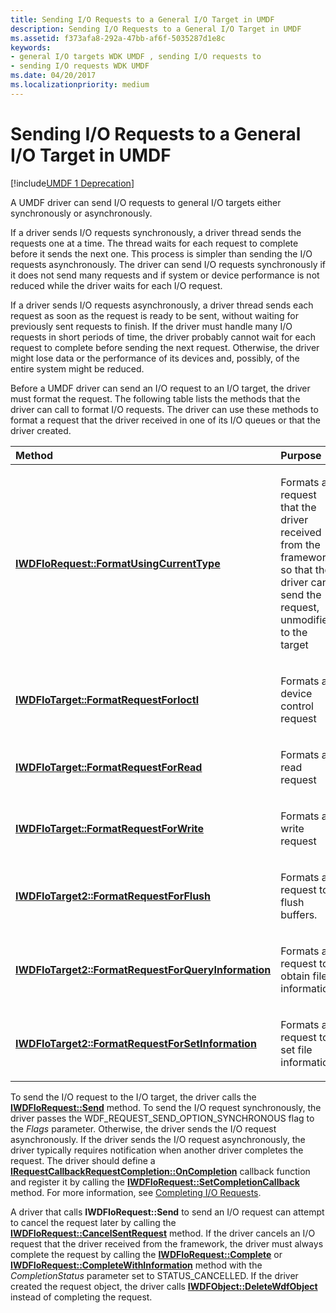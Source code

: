 ```yaml
---
title: Sending I/O Requests to a General I/O Target in UMDF
description: Sending I/O Requests to a General I/O Target in UMDF
ms.assetid: f373afa8-292a-47bb-af6f-5035287d1e8c
keywords:
- general I/O targets WDK UMDF , sending I/O requests to
- sending I/O requests WDK UMDF
ms.date: 04/20/2017
ms.localizationpriority: medium
---
```


# Sending I/O Requests to a General I/O Target in UMDF


[!include[UMDF 1 Deprecation](../umdf-1-deprecation.md)]

A UMDF driver can send I/O requests to general I/O targets either synchronously or asynchronously.

If a driver sends I/O requests synchronously, a driver thread sends the requests one at a time. The thread waits for each request to complete before it sends the next one. This process is simpler than sending the I/O requests asynchronously. The driver can send I/O requests synchronously if it does not send many requests and if system or device performance is not reduced while the driver waits for each I/O request.

If a driver sends I/O requests asynchronously, a driver thread sends each request as soon as the request is ready to be sent, without waiting for previously sent requests to finish. If the driver must handle many I/O requests in short periods of time, the driver probably cannot wait for each request to complete before sending the next request. Otherwise, the driver might lose data or the performance of its devices and, possibly, of the entire system might be reduced.

Before a UMDF driver can send an I/O request to an I/O target, the driver must format the request. The following table lists the methods that the driver can call to format I/O requests. The driver can use these methods to format a request that the driver received in one of its I/O queues or that the driver created.

<table>
<colgroup>
<col width="50%" />
<col width="50%" />
</colgroup>
<thead>
<tr class="header">
<th align="left">Method</th>
<th align="left">Purpose</th>
</tr>
</thead>
<tbody>
<tr class="odd">
<td align="left"><p><a href="https://docs.microsoft.com/windows-hardware/drivers/ddi/wudfddi/nf-wudfddi-iwdfiorequest-formatusingcurrenttype" data-raw-source="[&lt;strong&gt;IWDFIoRequest::FormatUsingCurrentType&lt;/strong&gt;](https://docs.microsoft.com/windows-hardware/drivers/ddi/wudfddi/nf-wudfddi-iwdfiorequest-formatusingcurrenttype)"><strong>IWDFIoRequest::FormatUsingCurrentType</strong></a></p></td>
<td align="left"><p>Formats a request that the driver received from the framework so that the driver can send the request, unmodified, to the target</p></td>
</tr>
<tr class="even">
<td align="left"><p><a href="https://docs.microsoft.com/windows-hardware/drivers/ddi/wudfddi/nf-wudfddi-iwdfiotarget-formatrequestforioctl" data-raw-source="[&lt;strong&gt;IWDFIoTarget::FormatRequestForIoctl&lt;/strong&gt;](https://docs.microsoft.com/windows-hardware/drivers/ddi/wudfddi/nf-wudfddi-iwdfiotarget-formatrequestforioctl)"><strong>IWDFIoTarget::FormatRequestForIoctl</strong></a></p></td>
<td align="left"><p>Formats a device control request</p></td>
</tr>
<tr class="odd">
<td align="left"><p><a href="https://docs.microsoft.com/windows-hardware/drivers/ddi/wudfddi/nf-wudfddi-iwdfiotarget-formatrequestforread" data-raw-source="[&lt;strong&gt;IWDFIoTarget::FormatRequestForRead&lt;/strong&gt;](https://docs.microsoft.com/windows-hardware/drivers/ddi/wudfddi/nf-wudfddi-iwdfiotarget-formatrequestforread)"><strong>IWDFIoTarget::FormatRequestForRead</strong></a></p></td>
<td align="left"><p>Formats a read request</p></td>
</tr>
<tr class="even">
<td align="left"><p><a href="https://docs.microsoft.com/windows-hardware/drivers/ddi/wudfddi/nf-wudfddi-iwdfiotarget-formatrequestforwrite" data-raw-source="[&lt;strong&gt;IWDFIoTarget::FormatRequestForWrite&lt;/strong&gt;](https://docs.microsoft.com/windows-hardware/drivers/ddi/wudfddi/nf-wudfddi-iwdfiotarget-formatrequestforwrite)"><strong>IWDFIoTarget::FormatRequestForWrite</strong></a></p></td>
<td align="left"><p>Formats a write request</p></td>
</tr>
<tr class="odd">
<td align="left"><p><a href="https://docs.microsoft.com/windows-hardware/drivers/ddi/wudfddi/nf-wudfddi-iwdfiotarget2-formatrequestforflush" data-raw-source="[&lt;strong&gt;IWDFIoTarget2::FormatRequestForFlush&lt;/strong&gt;](https://docs.microsoft.com/windows-hardware/drivers/ddi/wudfddi/nf-wudfddi-iwdfiotarget2-formatrequestforflush)"><strong>IWDFIoTarget2::FormatRequestForFlush</strong></a></p></td>
<td align="left"><p>Formats a request to flush buffers.</p></td>
</tr>
<tr class="even">
<td align="left"><p><a href="https://docs.microsoft.com/windows-hardware/drivers/ddi/wudfddi/nf-wudfddi-iwdfiotarget2-formatrequestforqueryinformation" data-raw-source="[&lt;strong&gt;IWDFIoTarget2::FormatRequestForQueryInformation&lt;/strong&gt;](https://docs.microsoft.com/windows-hardware/drivers/ddi/wudfddi/nf-wudfddi-iwdfiotarget2-formatrequestforqueryinformation)"><strong>IWDFIoTarget2::FormatRequestForQueryInformation</strong></a></p></td>
<td align="left"><p>Formats a request to obtain file information.</p></td>
</tr>
<tr class="odd">
<td align="left"><p><a href="https://docs.microsoft.com/windows-hardware/drivers/ddi/wudfddi/nf-wudfddi-iwdfiotarget2-formatrequestforsetinformation" data-raw-source="[&lt;strong&gt;IWDFIoTarget2::FormatRequestForSetInformation&lt;/strong&gt;](https://docs.microsoft.com/windows-hardware/drivers/ddi/wudfddi/nf-wudfddi-iwdfiotarget2-formatrequestforsetinformation)"><strong>IWDFIoTarget2::FormatRequestForSetInformation</strong></a></p></td>
<td align="left"><p>Formats a request to set file information.</p></td>
</tr>
</tbody>
</table>

 

To send the I/O request to the I/O target, the driver calls the [**IWDFIoRequest::Send**](https://docs.microsoft.com/windows-hardware/drivers/ddi/wudfddi/nf-wudfddi-iwdfiorequest-send) method. To send the I/O request synchronously, the driver passes the WDF\_REQUEST\_SEND\_OPTION\_SYNCHRONOUS flag to the *Flags* parameter. Otherwise, the driver sends the I/O request asynchronously. If the driver sends the I/O request asynchronously, the driver typically requires notification when another driver completes the request. The driver should define a [**IRequestCallbackRequestCompletion::OnCompletion**](https://docs.microsoft.com/windows-hardware/drivers/ddi/wudfddi/nf-wudfddi-irequestcallbackrequestcompletion-oncompletion) callback function and register it by calling the [**IWDFIoRequest::SetCompletionCallback**](https://docs.microsoft.com/windows-hardware/drivers/ddi/wudfddi/nf-wudfddi-iwdfiorequest-setcompletioncallback) method. For more information, see [Completing I/O Requests](completing-i-o-requests.md).

A driver that calls **IWDFIoRequest::Send** to send an I/O request can attempt to cancel the request later by calling the [**IWDFIoRequest::CancelSentRequest**](https://docs.microsoft.com/windows-hardware/drivers/ddi/wudfddi/nf-wudfddi-iwdfiorequest-cancelsentrequest) method. If the driver cancels an I/O request that the driver received from the framework, the driver must always complete the request by calling the [**IWDFIoRequest::Complete**](https://docs.microsoft.com/windows-hardware/drivers/ddi/wudfddi/nf-wudfddi-iwdfiorequest-complete) or [**IWDFIoRequest::CompleteWithInformation**](https://docs.microsoft.com/windows-hardware/drivers/ddi/wudfddi/nf-wudfddi-iwdfiorequest-completewithinformation) method with the *CompletionStatus* parameter set to STATUS\_CANCELLED. If the driver created the request object, the driver calls [**IWDFObject::DeleteWdfObject**](https://docs.microsoft.com/windows-hardware/drivers/ddi/wudfddi/nf-wudfddi-iwdfobject-deletewdfobject) instead of completing the request.

 

 





